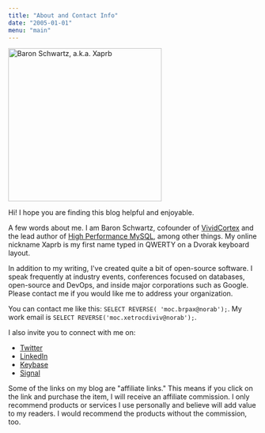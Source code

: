 ```yaml
---
title: "About and Contact Info"
date: "2005-01-01"
menu: "main"
---
```


<img src="/media/2010/01/baron-square.jpg" alt="Baron Schwartz, a.k.a. Xaprb" title="Baron Schwartz, a.k.a. Xaprb" width="310" height="310" class="size-full wp-image-2715" />

Hi! I hope you are finding this blog helpful and enjoyable.

A few words about me. I am Baron Schwartz, cofounder of [VividCortex](https://vividcortex.com) and the lead author of [High Performance MySQL](http://www.highperfmysql.com/), among other things. My online nickname Xaprb is my first name typed in QWERTY on a Dvorak keyboard layout.

In addition to my writing, I've created quite a bit of open-source software. I speak frequently at industry events, conferences focused on databases, open-source and DevOps, and inside major corporations such as Google. Please contact me if you would like me to address your organization.

You can contact me like this: `SELECT REVERSE( 'moc.brpax@norab');`. My work
email is `SELECT REVERSE('moc.xetrocdiviv@norab');`.

I also invite you to connect with me on:

* [Twitter](http://twitter.com/xaprb)
* [LinkedIn](http://www.linkedin.com/in/xaprb)
* [Keybase](https://keybase.io/xaprb)
* [Signal](https://whispersystems.org/)

Some of the links on my blog are "affiliate links." This means if you
click on the link and purchase the item, I will receive an affiliate
commission. I only recommend products or services I use personally and
believe will add value to my readers. I would recommend the products
without the commission, too.

<p style="clear:both">
  &nbsp;
</p>


